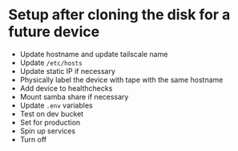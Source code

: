 # Setup after cloning the disk for a future device

- Update hostname and update tailscale name
- Update `/etc/hosts`
- Update static IP if necessary
- Physically label the device with tape with the same hostname
- Add device to healthchecks
- Mount samba share if necessary
- Update `.env` variables
- Test on dev bucket
- Set for production
- Spin up services
- Turn off
